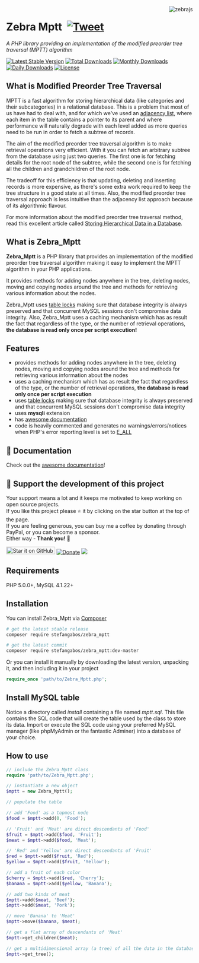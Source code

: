 <img src="https://github.com/stefangabos/zebrajs/blob/master/docs/images/logo.png" alt="zebrajs" align="right">

# Zebra Mptt &nbsp;[![Tweet](https://img.shields.io/twitter/url/http/shields.io.svg?style=social)](https://twitter.com/intent/tweet?text=A+PHP+library+providing+an+implementation+of+the+modified+preorder+tree+traversal+(MPTT)+algorithm+%23php&url=https://github.com/stefangabos/Zebra_Mptt&via=stefangabos)

*A PHP library providing an implementation of the modified preorder tree traversal (MPTT) algorithm*

[![Latest Stable Version](https://poser.pugx.org/stefangabos/zebra_mptt/v/stable)](https://packagist.org/packages/stefangabos/zebra_mptt) [![Total Downloads](https://poser.pugx.org/stefangabos/zebra_mptt/downloads)](https://packagist.org/packages/stefangabos/zebra_mptt) [![Monthly Downloads](https://poser.pugx.org/stefangabos/zebra_mptt/d/monthly)](https://packagist.org/packages/stefangabos/zebra_mptt) [![Daily Downloads](https://poser.pugx.org/stefangabos/zebra_mptt/d/daily)](https://packagist.org/packages/stefangabos/zebra_mptt) [![License](https://poser.pugx.org/stefangabos/zebra_mptt/license)](https://packagist.org/packages/stefangabos/zebra_mptt)

## What is Modified Preorder Tree Traversal

MPTT is a fast algorithm for storing hierarchical data (like categories and their subcategories) in a relational database. This is a problem that most of us have had to deal with, and for which we've used an [adjacency list](http://mikehillyer.com/articles/managing-hierarchical-data-in-mysql/), where each item in the table contains a pointer to its parent and where performance will naturally degrade with each level added as more queries need to be run in order to fetch a subtree of records.

The aim of the modified preorder tree traversal algorithm is to make retrieval operations very efficient. With it you can fetch an arbitrary subtree from the database using just two queries. The first one is for fetching details for the root node of the subtree, while the second one is for fetching all the children and grandchildren of the root node.

The tradeoff for this efficiency is that updating, deleting and inserting records is more expensive, as there's some extra work required to keep the tree structure in a good state at all times. Also, the modified preorder tree traversal approach is less intuitive than the adjacency list approach because of its algorithmic flavour.

For more information about the modified preorder tree traversal method, read this excellent article called [Storing Hierarchical Data in a Database](http://blogs.sitepoint.com/hierarchical-data-database-2/).

## What is Zebra_Mptt

**Zebra_Mptt** is a PHP library that provides an implementation of the modified preorder tree traversal algorithm making it easy to implement the MPTT algorithm in your PHP applications.

It provides methods for adding nodes anywhere in the tree, deleting nodes, moving and copying nodes around the tree and methods for retrieving various information about the nodes.

Zebra\_Mptt uses [table locks](http://dev.mysql.com/doc/refman/5.0/en/lock-tables.html) making sure that database integrity is always preserved and that concurrent MySQL sessions don't compromise data integrity. Also, Zebra_Mptt uses a caching mechanism which has as result the fact that regardless of the type, or the number of retrieval operations, **the database is read only once per script execution!**

## Features

- provides methods for adding nodes anywhere in the tree, deleting nodes, moving and copying nodes around the tree and methods for retrieving various information about the nodes
- uses a caching mechanism which has as result the fact that regardless of the type, or the number of retrieval operations, **the database is read only once per script execution**
- uses [table locks](http://dev.mysql.com/doc/refman/5.0/en/lock-tables.html) making sure that database integrity is always preserved and that concurrent MySQL sessions don't compromise data integrity
- uses **mysqli** extension
- has [awesome documentation](https://stefangabos.github.io/Zebra_Mptt/Zebra_Mptt/Zebra_Mptt.html)
- code is heavily commented and generates no warnings/errors/notices when PHP's error reporting level is set to [E_ALL](https://web.archive.org/web/20160226192832/http://www.php.net/manual/en/function.error-reporting.php)

## :notebook_with_decorative_cover: Documentation

Check out the [awesome documentation](https://stefangabos.github.io/Zebra_Mptt/Zebra_Mptt/Zebra_Mptt.html)!

## 🎂 Support the development of this project

Your support means a lot and it keeps me motivated to keep working on open source projects.<br>
If you like this project please ⭐ it by clicking on the star button at the top of the page.<br>
If you are feeling generous, you can buy me a coffee by donating through PayPal, or you can become a sponsor.<br>
Either way - **Thank you!** 🎉

[<img src="https://img.shields.io/github/stars/stefangabos/zebra_mptt?color=green&label=star%20it%20on%20GitHub" width="132" height="20" alt="Star it on GitHub">](https://github.com/stefangabos/Zebra_Mptt) [![Donate](https://img.shields.io/badge/Donate-PayPal-green.svg)](https://www.paypal.com/cgi-bin/webscr?cmd=_s-xclick&hosted_button_id=49VT6G7L5GPAS) [<img src="https://img.shields.io/badge/-Sponsor-fafbfc?logo=GitHub%20Sponsors">](https://github.com/sponsors/stefangabos)

## Requirements

PHP 5.0.0+, MySQL 4.1.22+

## Installation

You can install Zebra_Mptt via [Composer](https://packagist.org/packages/stefangabos/zebra_mptt)

```bash
# get the latest stable release
composer require stefangabos/zebra_mptt

# get the latest commit
composer require stefangabos/zebra_mptt:dev-master
```

Or you can install it manually by downloading the latest version, unpacking it, and then including it in your project

```php
require_once 'path/to/Zebra_Mptt.php';
```

## Install MySQL table

Notice a directory called *install* containing a file named *mptt.sql*. This file contains the SQL code that will create the table used by the class to store its data. Import or execute the SQL code using your preferred MySQL manager (like phpMyAdmin or the fantastic Adminer) into a database of your choice.

## How to use

```php
// include the Zebra_Mptt class
require 'path/to/Zebra_Mptt.php';

// instantiate a new object
$mptt = new Zebra_Mptt();

// populate the table

// add 'Food' as a topmost node
$food = $mptt->add(0, 'Food');

// 'Fruit' and 'Meat' are direct descendants of 'Food'
$fruit = $mptt->add($food, 'Fruit');
$meat = $mptt->add($food, 'Meat');

// 'Red' and 'Yellow' are direct descendants of 'Fruit'
$red = $mptt->add($fruit, 'Red');
$yellow = $mptt->add($fruit, 'Yellow');

// add a fruit of each color
$cherry = $mptt->add($red, 'Cherry');
$banana = $mptt->add($yellow, 'Banana');

// add two kinds of meat
$mptt->add($meat, 'Beef');
$mptt->add($meat, 'Pork');

// move 'Banana' to 'Meat'
$mptt->move($banana, $meat);

// get a flat array of descendants of 'Meat'
$mptt->get_children($meat);

// get a multidimensional array (a tree) of all the data in the database
$mptt->get_tree();
```
